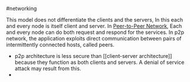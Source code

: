 #networking 

This model does not differentiate the clients and the servers, In this each and every node is itself client and server. In [Peer-to-Peer Network](https://www.geeksforgeeks.org/what-is-p2ppeer-to-peer-process/), Each and every node can do both request and respond for the services. In p2p network, the application exploits direct communication between pairs of intermittently connected hosts, called peers.

- p2p architecture is less secure than [[client-server architecture]] because they function as both clients and servers. A denial of service attack may result from this.
- 